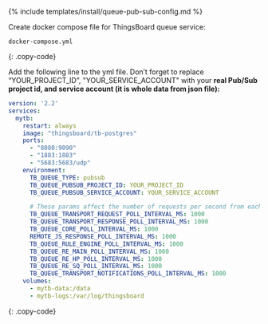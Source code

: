 {% include templates/install/queue-pub-sub-config.md %}

Create docker compose file for ThingsBoard queue service:

```text
docker-compose.yml
```
{: .copy-code}

Add the following line to the yml file. Don’t forget to replace “YOUR_PROJECT_ID”, "YOUR_SERVICE_ACCOUNT" with your **real Pub/Sub project id, and service account (it is whole data from json file):**

```yml
version: '2.2'
services:
  mytb:
    restart: always
    image: "thingsboard/tb-postgres"
    ports:
      - "8080:9090"
      - "1883:1883"
      - "5683:5683/udp"
    environment:
      TB_QUEUE_TYPE: pubsub
      TB_QUEUE_PUBSUB_PROJECT_ID: YOUR_PROJECT_ID
      TB_QUEUE_PUBSUB_SERVICE_ACCOUNT: YOUR_SERVICE_ACCOUNT

      # These params affect the number of requests per second from each partitions per each queue!!!
      TB_QUEUE_TRANSPORT_REQUEST_POLL_INTERVAL_MS: 1000
      TB_QUEUE_TRANSPORT_RESPONSE_POLL_INTERVAL_MS: 1000
      TB_QUEUE_CORE_POLL_INTERVAL_MS: 1000
      REMOTE_JS_RESPONSE_POLL_INTERVAL_MS: 1000
      TB_QUEUE_RULE_ENGINE_POLL_INTERVAL_MS: 1000
      TB_QUEUE_RE_MAIN_POLL_INTERVAL_MS: 1000
      TB_QUEUE_RE_HP_POLL_INTERVAL_MS: 1000
      TB_QUEUE_RE_SQ_POLL_INTERVAL_MS: 1000
      TB_QUEUE_TRANSPORT_NOTIFICATIONS_POLL_INTERVAL_MS: 1000
    volumes:
      - mytb-data:/data
      - mytb-logs:/var/log/thingsboard
```
{: .copy-code}

